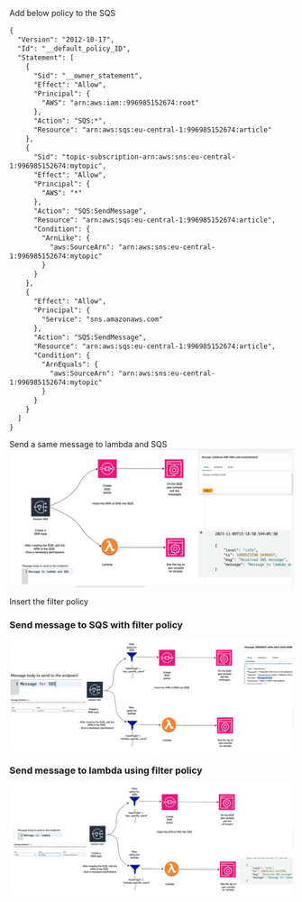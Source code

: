 Add below policy to the SQS
```
{
  "Version": "2012-10-17",
  "Id": "__default_policy_ID",
  "Statement": [
    {
      "Sid": "__owner_statement",
      "Effect": "Allow",
      "Principal": {
        "AWS": "arn:aws:iam::996985152674:root"
      },
      "Action": "SQS:*",
      "Resource": "arn:aws:sqs:eu-central-1:996985152674:article"
    },
    {
      "Sid": "topic-subscription-arn:aws:sns:eu-central-1:996985152674:mytopic",
      "Effect": "Allow",
      "Principal": {
        "AWS": "*"
      },
      "Action": "SQS:SendMessage",
      "Resource": "arn:aws:sqs:eu-central-1:996985152674:article",
      "Condition": {
        "ArnLike": {
          "aws:SourceArn": "arn:aws:sns:eu-central-1:996985152674:mytopic"
        }
      }
    },
    {
      "Effect": "Allow",
      "Principal": {
        "Service": "sns.amazonaws.com"
      },
      "Action": "SQS:SendMessage",
      "Resource": "arn:aws:sqs:eu-central-1:996985152674:article",
      "Condition": {
        "ArnEquals": {
          "aws:SourceArn": "arn:aws:sns:eu-central-1:996985152674:mytopic"
        }
      }
    }
  ]
}

```
Send a same message to lambda and SQS
![img.png](img.png)

Insert the filter policy
### Send message to SQS with filter policy
![img_1.png](img_1.png)

### Send message to lambda using filter policy
![img_2.png](img_2.png)